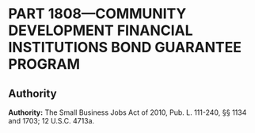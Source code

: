 # PART 1808—COMMUNITY DEVELOPMENT FINANCIAL INSTITUTIONS BOND GUARANTEE PROGRAM


## Authority

**Authority:** The Small Business Jobs Act of 2010, Pub. L. 111-240, §§ 1134 and 1703; 12 U.S.C. 4713a.


